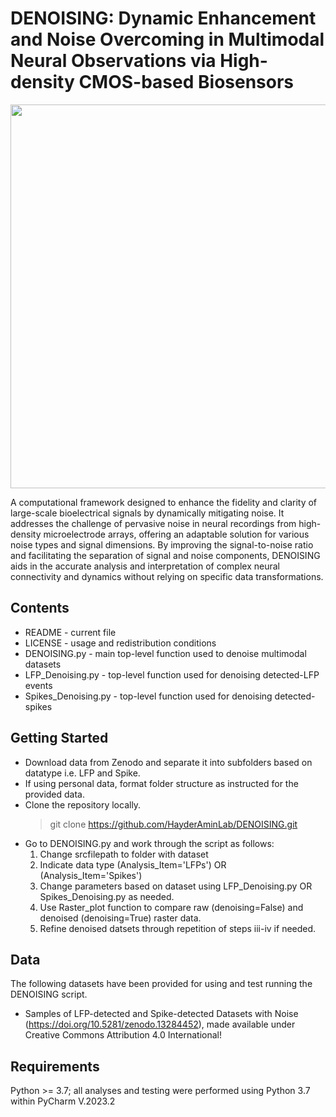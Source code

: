 # **DENOISING: Dynamic Enhancement and Noise Overcoming in Multimodal Neural Observations via High-density CMOS-based Biosensors**

<p align="center">
  <img width="1090" height="614" src="https://github.com/HayderAminLab/DENOISING/assets/158823360/1c5ad1e1-5746-44b4-8a2c-92ceecde429b">
</p>

 A computational framework designed to enhance the fidelity and clarity of large-scale bioelectrical signals by dynamically mitigating noise. It addresses the challenge of 
 pervasive noise in neural recordings from high-density microelectrode arrays, offering an adaptable solution for various noise types and signal dimensions. By improving the signal-to-noise ratio 
 and facilitating the separation of signal and noise components, DENOISING aids in the accurate analysis and interpretation 
 of complex neural connectivity and dynamics without relying on specific data transformations.

## **Contents**

  - README - current file
  - LICENSE - usage and redistribution conditions
  - DENOISING.py - main top-level function used to denoise multimodal datasets
  - LFP_Denoising.py - top-level function used for denoising detected-LFP events
  - Spikes_Denoising.py - top-level function used for denoising detected-spikes

## **Getting Started**

  - Download data from Zenodo and separate it into subfolders based on datatype i.e. LFP and Spike.
  - If using personal data, format folder structure as instructed for the provided data. 
  - Clone the repository locally.
       > git clone https://github.com/HayderAminLab/DENOISING.git
  - Go to DENOISING.py and work through the script as follows:
    1. Change srcfilepath to folder with dataset
    2. Indicate data type (Analysis_Item='LFPs') OR (Analysis_Item='Spikes')
    3. Change parameters based on dataset using LFP_Denoising.py OR Spikes_Denoising.py as needed.
    4. Use Raster_plot function to compare raw (denoising=False) and denoised (denoising=True) raster data.
    5. Refine denoised datsets through repetition of steps iii-iv if needed. 

## **Data**

The following datasets have been provided for using and test running the DENOISING script.
  - Samples of LFP-detected and Spike-detected Datasets with Noise (https://doi.org/10.5281/zenodo.13284452), made available under Creative Commons Attribution 4.0 International!

## **Requirements**

Python >= 3.7; all analyses and testing were performed using Python 3.7 within PyCharm V.2023.2
